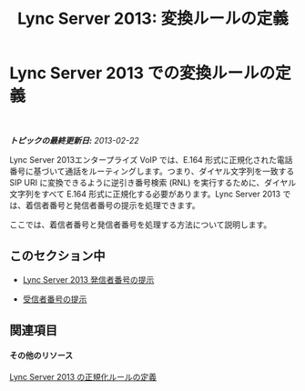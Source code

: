 ﻿---
title: 'Lync Server 2013: 変換ルールの定義'
TOCTitle: 変換ルールの定義
ms:assetid: 4f6b975a-77e6-474c-9171-b139d84138c2
ms:mtpsurl: https://technet.microsoft.com/ja-jp/library/Gg398322(v=OCS.15)
ms:contentKeyID: 48272057
ms.date: 05/19/2016
mtps_version: v=OCS.15
ms.translationtype: HT
---

# Lync Server 2013 での変換ルールの定義

 

_**トピックの最終更新日:** 2013-02-22_

Lync Server 2013エンタープライズ VoIP では、E.164 形式に正規化された電話番号に基づいて通話をルーティングします。つまり、ダイヤル文字列を一致する SIP URI に変換できるように逆引き番号検索 (RNL) を実行するために、ダイヤル文字列をすべて E.164 形式に正規化する必要があります。Lync Server 2013 では、着信者番号と発信者番号の提示を処理できます。

ここでは、着信者番号と発信者番号を処理する方法について説明します。

## このセクション中

  - [Lync Server 2013 発信者番号の提示](lync-server-2013-caller-id-presentation.md)

  - [受信者番号の提示](lync-server-2013-called-id-presentation.md)

## 関連項目

#### その他のリソース

[Lync Server 2013 の正規化ルールの定義](lync-server-2013-defining-normalization-rules.md)

